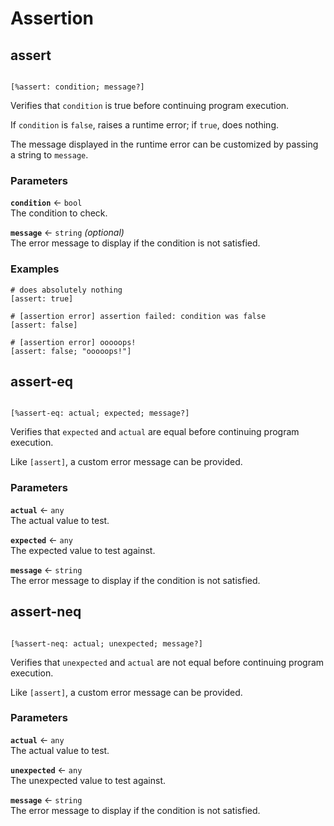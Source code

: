 # Assertion

## assert

```rant

[%assert: condition; message?]

```

Verifies that `condition` is true before continuing program execution.

If `condition` is `false`, raises a runtime error; if `true`, does nothing.

The message displayed in the runtime error can be customized by passing a string to `message`. 

### Parameters

**`condition`** &larr; `bool` <br/>
The condition to check.

**`message`** &larr; `string` *(optional)* <br/>
The error message to display if the condition is not satisfied.

### Examples

```rant
# does absolutely nothing
[assert: true]

# [assertion error] assertion failed: condition was false
[assert: false]

# [assertion error] ooooops!
[assert: false; "ooooops!"] 
```

## assert-eq

```rant

[%assert-eq: actual; expected; message?]

```

Verifies that `expected` and `actual` are equal before continuing program execution.

Like `[assert]`, a custom error message can be provided.

### Parameters

**`actual`** &larr; `any` <br/>
The actual value to test.

**`expected`** &larr; `any` <br/>
The expected value to test against.

**`message`** &larr; `string` <br/>
The error message to display if the condition is not satisfied.


## assert-neq

```rant

[%assert-neq: actual; unexpected; message?]

```

Verifies that `unexpected` and `actual` are not equal before continuing program execution.

Like `[assert]`, a custom error message can be provided.

### Parameters

**`actual`** &larr; `any` <br/>
The actual value to test.

**`unexpected`** &larr; `any` <br/>
The unexpected value to test against.

**`message`** &larr; `string` <br/>
The error message to display if the condition is not satisfied.